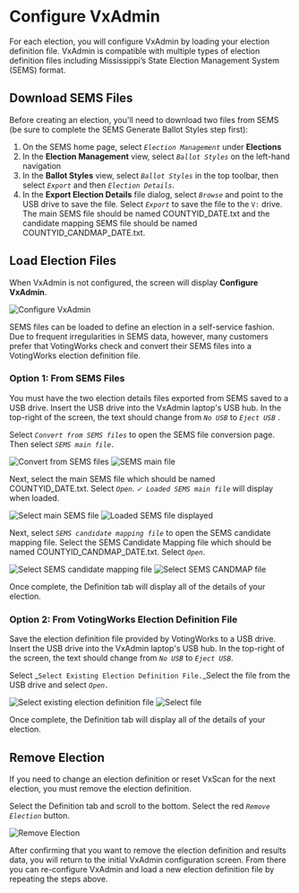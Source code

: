 # Configure VxAdmin

For each election, you will configure VxAdmin by loading your election definition file. VxAdmin is compatible with multiple types of election definition files including Mississippi’s State Election Management System (SEMS) format.&#x20;

## Download SEMS Files

Before creating an election, you'll need to download two files from SEMS (be sure to complete the SEMS Generate Ballot Styles step first):

1. On the SEMS home page, select _`Election Management`_ under **Elections**
2. In the **Election Management** view, select _`Ballot Styles`_ on the left-hand navigation
3. In the **Ballot Styles** view, select _`Ballot Styles`_ in the top toolbar, then select _`Export`_ and then _`Election Details`_.&#x20;
4. In the **Export Election Details** file dialog, select _`Browse`_ and point to the USB drive to save the file. Select _`Export`_ to save the file to the `V:` drive. The main SEMS file should be named COUNTYID\_DATE.txt and the candidate mapping SEMS file should be named COUNTYID\_CANDMAP\_DATE.txt.&#x20;

## Load Election Files

When VxAdmin is not configured, the screen will display **Configure VxAdmin**.

![Configure VxAdmin](<../.gitbook/assets/image (216) (2).png>)

SEMS files can be loaded to define an election in a self-service fashion. Due to frequent irregularities in SEMS data, however, many customers prefer that VotingWorks check and convert their SEMS files into a VotingWorks election definition file.

### Option 1: From SEMS Files

You must have the two election details files exported from SEMS saved to a USB drive. Insert the USB drive into the VxAdmin laptop's USB hub. In the top-right of the screen, the text should change from _`No USB`_ to _`Eject USB`_ .

Select _`Convert from SEMS files`_ to open the SEMS file conversion page. Then select _`SEMS main file.`_

![Convert from SEMS files](<../.gitbook/assets/VxAdmin convert from SEMS.png>) ![SEMS main file](<../.gitbook/assets/Sems main file.png>)

&#x20;Next, select the main SEMS file which should be named COUNTYID\_DATE.txt. Select _`Open`_. _`✓ Loaded SEMS main file`_ will display when loaded.

![Select main SEMS file](<../.gitbook/assets/select sems file.png>) ![Loaded SEMS file displayed](<../.gitbook/assets/loaded sems file.png>)

Next, select _`SEMS candidate mapping file`_ to open the SEMS candidate mapping file. Select the SEMS Candidate Mapping file which should be named COUNTYID\_CANDMAP\_DATE.txt. Select _`Open`_.&#x20;

![Select SEMS candidate mapping file](<../.gitbook/assets/sems candidate mapping.png>) ![Select SEMS CANDMAP file](<../.gitbook/assets/candmap file picker.png>)

Once complete, the Definition tab will display all of the details of your election.

### Option 2: From VotingWorks Election Definition File

Save the election definition file provided by VotingWorks to a USB drive. Insert the USB drive into the VxAdmin laptop's USB hub. In the top-right of the screen, the text should change from _`No USB`_ to _`Eject USB`_.

Select _`Select Existing Election Definition File.`_Select the file from the USB drive and select _`Open.`_

![Select existing election definition file](<../.gitbook/assets/VxAdmin select existing.png>) ![Select file](<../.gitbook/assets/Vxadmin select main.png>)

Once complete, the Definition tab will display all of the details of your election.

## Remove Election

If you need to change an election definition or reset VxScan for the next election, you must remove the election definition.

Select the Definition tab and scroll to the bottom. Select the red _`Remove Election`_ button.

![Remove Election](<../.gitbook/assets/image (190).png>)

After confirming that you want to remove the election definition and results data, you will return to the initial VxAdmin configuration screen. From there you can re-configure VxAdmin and load a new election definition file by repeating the steps above.
